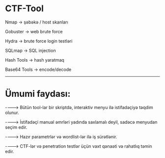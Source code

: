 # CTF-Tool

Nmap → şəbəkə / host skanları

Gobuster → web brute force

Hydra → brute force login testləri

SQLmap → SQL injection

Hash Tools → hash yaratmaq

Base64 Tools → encode/decode



-------------------------------------



 # Ümumi faydası:

----> Bütün tool-lar bir skriptdə, interaktiv menyu ilə istifadəçiyə təqdim olunur.

----> İstifadəçi manual əmrləri yadında saxlamalı deyil, sadəcə menyudan seçim edir.

----> Hazır parametrlər və wordlist-lər ilə iş sürətlənir.

----> CTF-lər və penetration testlər üçün vaxt qənaəti və rahatlıq təmin edir.
